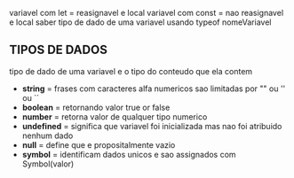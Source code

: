 variavel com let = reasignavel e local
variavel com const = nao reasignavel e local
saber tipo de dado de uma variavel usando typeof nomeVariavel

## TIPOS DE DADOS
tipo de dado de uma variavel e o tipo do conteudo que ela contem

- **string** = frases com caracteres alfa numericos sao  limitadas por "" ou '' ou ``
- **boolean** = retornando valor true or false
- **number** = retorna valor de qualquer tipo numerico
- **undefined** = significa que variavel foi inicializada mas nao foi atribuido nenhum dado
- **null** = define que e propositalmente vazio
- **symbol** = identificam dados unicos e sao assignados com Symbol(valor)